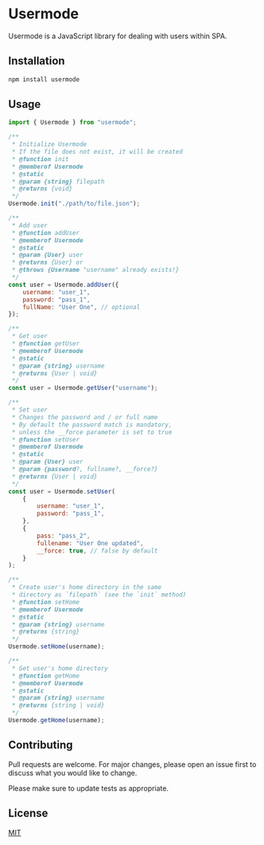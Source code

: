 # Usermode

Usermode is a JavaScript library for dealing with users within SPA.

## Installation

```bash
npm install usermode
```

## Usage

```javascript
import { Usermode } from "usermode";

/**
 * Initialize Usermode
 * If the file does not exist, it will be created
 * @function init
 * @memberof Usermode
 * @static
 * @param {string} filepath
 * @returns {void}
 */
Usermode.init("./path/to/file.json");

/**
 * Add user
 * @function addUser
 * @memberof Usermode
 * @static
 * @param {User} user
 * @returns {User} or
 * @throws {Username "username" already exists!}
 */
const user = Usermode.addUser({
    username: "user_1",
    password: "pass_1",
    fullName: "User One", // optional
});

/**
 * Get user
 * @function getUser
 * @memberof Usermode
 * @static
 * @param {string} username
 * @returns {User | void}
 */
const user = Usermode.getUser("username");

/**
 * Set user
 * Changes the password and / or full name
 * By default the password match is mandatory,
 * unless the __force parameter is set to true
 * @function setUser
 * @memberof Usermode
 * @static
 * @param {User} user
 * @param {password?, fullname?, __force?}
 * @returns {User | void}
 */
const user = Usermode.setUser(
    {
        username: "user_1",
        password: "pass_1",
    },
    {
        pass: "pass_2",
        fullename: "User One updated",
        __force: true, // false by default
    }
);

/**
 * Create user's home directory in the same 
 * directory as `filepath` (see the `init` method)
 * @function setHome
 * @memberof Usermode
 * @static
 * @param {string} username
 * @returns {string}
 */
Usermode.setHome(username);

/**
 * Get user's home directory
 * @function getHome
 * @memberof Usermode
 * @static
 * @param {string} username
 * @returns {string | void}
 */
Usermode.getHome(username);
```

## Contributing

Pull requests are welcome. For major changes, please open an issue first to discuss what you would like to change.

Please make sure to update tests as appropriate.


## License

[MIT](https://choosealicense.com/licenses/mit/)